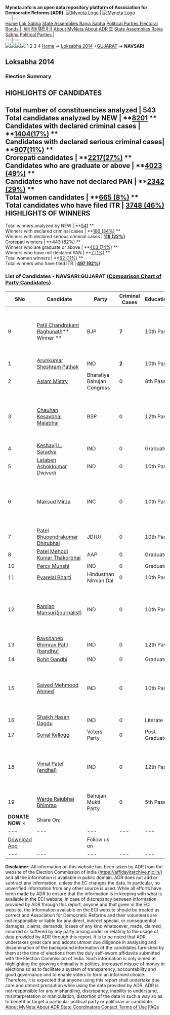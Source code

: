 **Myneta.info is an open data repository platform of Association for Democratic Reforms (ADR).**
[![Myneta Logo](https://www.myneta.info/lib/img/myneta-logo.png)](https://www.myneta.info/) | [![Myneta Logo](https://www.myneta.info/lib/img/adr-logo.png)](https://adrindia.org)  
---|---  
[Home](https://www.myneta.info/) [Lok Sabha](https://www.myneta.info/#ls "Lok Sabha") [ State Assemblies ](https://www.myneta.info/#sa "State Assemblies") [Rajya Sabha](https://www.myneta.info/#rs "Rajya Sabha") [Political Parties ](https://www.myneta.info/party "Political Parties") [ Electoral Bonds ](https://www.myneta.info/electoral_bonds "Electoral Bonds") [ || माय नेता हिंदी में || ](https://translate.google.co.in/translate?prev=hp&hl=en&js=y&u=www.myneta.info&sl=en&tl=hi&history_state0=) [ About MyNeta ](https://adrindia.org/content/about-myneta) [ About ADR ](https://adrindia.org/about-adr/who-we-are) [☰](javascript:void\(0\))
[ State Assemblies ](https://www.myneta.info/#sa "State Assemblies") [ Rajya Sabha ](https://www.myneta.info/#rs "Rajya Sabha") [ Political Parties ](https://www.myneta.info/party "Political Parties")
|   
---|---  
![](https://www.myneta.info/lib/img/banner/banner-1.png)![](https://www.myneta.info/lib/img/banner/banner-2.png)![](https://www.myneta.info/lib/img/banner/banner-3.png)![](https://www.myneta.info/lib/img/banner/banner-4.png)
1  2  3  4 
[Home](https://www.myneta.info/) → [Loksabha 2014](https://www.myneta.info/ls2014/)→[GUJARAT](https://www.myneta.info/ls2014/index.php?action=show_constituencies&state_id=6) → **NAVSARI**
### 
## Loksabha 2014
###  Election Summary 
HIGHLIGHTS OF CANDIDATES  
---  
Total number of constituencies analyzed |  543   
Total candidates analyzed by NEW | **[8201](https://www.myneta.info/ls2014/index.php?action=summary&subAction=candidates_analyzed&sort=candidate#summary) **  
Candidates with declared criminal cases | **[1404(17%)](https://www.myneta.info/ls2014/index.php?action=summary&subAction=crime&sort=candidate#summary) **  
Candidates with declared serious criminal cases| **[907(11%)](https://www.myneta.info/ls2014/index.php?action=summary&subAction=serious_crime&sort=candidate#summary) **  
Crorepati candidates | **[2217(27%)](https://www.myneta.info/ls2014/index.php?action=summary&subAction=crorepati&sort=candidate#summary) **  
Candidates who are graduate or above | **[4023 (49%)](https://www.myneta.info/ls2014/index.php?action=summary&subAction=education&sort=candidate#summary) **  
Candidates who have not declared PAN | **[2342 (29%)](https://www.myneta.info/ls2014/index.php?action=summary&subAction=without_pan&sort=candidate#summary) **  
Total women candidates | **[665 (8%)](https://www.myneta.info/ls2014/index.php?action=summary&subAction=women_candidate&sort=candidate#summary) **  
Total candidates who have filed ITR | [**3748 (46%)**](https://www.myneta.info/ls2014/index.php?action=summary&subAction=filed_itr&sort=candidate#summary)  
HIGHLIGHTS OF WINNERS  
---  
Total winners analyzed by NEW | **[541](https://www.myneta.info/ls2014/index.php?action=summary&subAction=winner_analyzed&sort=candidate#summary) **  
Winners with declared criminal cases | **[186 (34%)](https://www.myneta.info/ls2014/index.php?action=summary&subAction=winner_crime&sort=candidate#summary) **  
Winners with declared serious criminal cases | **[119 (22%)](https://www.myneta.info/ls2014/index.php?action=summary&subAction=winner_serious_crime&sort=candidate#summary)**  
Crorepati winners | **[443 (82%)](https://www.myneta.info/ls2014/index.php?action=summary&subAction=winner_crorepati&sort=candidate#summary) **  
Winners who are graduate or above | **[403 (74%)](https://www.myneta.info/ls2014/index.php?action=summary&subAction=winner_education&sort=candidate#summary) **  
Winners who have not declared PAN | **[7 (1%)](https://www.myneta.info/ls2014/index.php?action=summary&subAction=winner_without_pan&sort=candidate#summary) **  
Total women winners | **[62 (11%)](https://www.myneta.info/ls2014/index.php?action=summary&subAction=winner_women&sort=candidate#summary) **  
Total winners who have filed ITR | [**497 (92%)**](https://www.myneta.info/ls2014/index.php?action=summary&subAction=winner_filed_itr&sort=candidate#summary)  
### List of Candidates - NAVSARI:GUJARAT ([Comparison Chart of Party Candidates](https://www.myneta.info/ls2014/comparisonchart.php?constituency_id=290))
SNo | Candidate| Party| Criminal Cases| Education| Age| Total Assets| Liabilities  
---|---|---|---|---|---|---|---  
9  | [Patil Chandrakant Raghunath](https://www.myneta.info/ls2014/candidate.php?candidate_id=5358)** Winner ** | BJP | **7** | 10th Pass| 59 | ![](https://myneta.info/image_v2.php?myneta_folder=ls2014&candidate_id=5358&col=ta) | ![](https://myneta.info/image_v2.php?myneta_folder=ls2014&candidate_id=5358&col=lia)  
1  | [Arunkumar Sheshram Pathak](https://www.myneta.info/ls2014/candidate.php?candidate_id=5356) | IND | **2** | 10th Pass| 30 | Rs 6,49,767 ~ 6 Lacs+ | Rs 40,000 ~ 40 Thou+  
2  | [Aslam Mistry](https://www.myneta.info/ls2014/candidate.php?candidate_id=7635) | Bharatiya Bahujan Congress | 0 | 8th Pass| 57 | Rs 9,76,254 ~ 9 Lacs+ | Rs 0 ~   
3  | [Chauhan Kesavbhai Malabhai](https://www.myneta.info/ls2014/candidate.php?candidate_id=5357) | BSP | 0 | 12th Pass| 59 | ![](https://myneta.info/image_v2.php?myneta_folder=ls2014&candidate_id=5357&col=ta) | ![](https://myneta.info/image_v2.php?myneta_folder=ls2014&candidate_id=5357&col=lia)  
4  | [Keshavji L. Saradva](https://www.myneta.info/ls2014/candidate.php?candidate_id=7638) | IND | 0 | Graduate| 62 | Rs 5,67,38,000 ~ 5 Crore+ | Rs 6,50,000 ~ 6 Lacs+  
5  | [Lataben Ashokkumar Dwivedi](https://www.myneta.info/ls2014/candidate.php?candidate_id=7643) | IND | 0 | 10th Pass| 44 | Rs 17,94,000 ~ 17 Lacs+ | Rs 75,000 ~ 75 Thou+  
6  | [Maksud Mirza](https://www.myneta.info/ls2014/candidate.php?candidate_id=7634) | INC | 0 | 10th Pass| 40 | ![](https://myneta.info/image_v2.php?myneta_folder=ls2014&candidate_id=7634&col=ta) | ![](https://myneta.info/image_v2.php?myneta_folder=ls2014&candidate_id=7634&col=lia)  
7  | [Patel Bhupendrakumar Dhirubhai](https://www.myneta.info/ls2014/candidate.php?candidate_id=5359) | JD(U) | 0 | 10th Pass| 34 | Rs 30,15,000 ~ 30 Lacs+ | Rs 0 ~   
8  | [Patel Mehool Kumar Thakorbhai](https://www.myneta.info/ls2014/candidate.php?candidate_id=4896) | AAP | 0 | Graduate| 48 | Rs 1,91,78,744 ~ 1 Crore+ | Rs 20,77,958 ~ 20 Lacs+  
10  | [Percy Munshi](https://www.myneta.info/ls2014/candidate.php?candidate_id=7639) | IND | 0 | Graduate| 51 | Rs 1,00,95,000 ~ 1 Crore+ | Rs 0 ~   
11  | [Pyarelal Bharti](https://www.myneta.info/ls2014/candidate.php?candidate_id=7636) | Hindusthan Nirman Dal | 0 | 10th Pass| 47 | Rs 21,000 ~ 21 Thou+ | Rs 1,000 ~ 1 Thou+  
12  | [Ramjan Mansuri(journalist)](https://www.myneta.info/ls2014/candidate.php?candidate_id=7640) | IND | 0 | 10th Pass| 48 | ![](https://myneta.info/image_v2.php?myneta_folder=ls2014&candidate_id=7640&col=ta) | ![](https://myneta.info/image_v2.php?myneta_folder=ls2014&candidate_id=7640&col=lia)  
13  | [Ravshaheb Bhimrav Patil (bandhu)](https://www.myneta.info/ls2014/candidate.php?candidate_id=7641) | IND | 0 | 12th Pass| 40 | Rs 28,71,000 ~ 28 Lacs+ | Rs 0 ~   
14  | [Rohit Gandhi](https://www.myneta.info/ls2014/candidate.php?candidate_id=7642) | IND | 0 | Graduate| 36 | Rs 1,47,78,143 ~ 1 Crore+ | Rs 6,00,000 ~ 6 Lacs+  
15  | [Saiyed Mehmood Ahmed](https://www.myneta.info/ls2014/candidate.php?candidate_id=4895) | IND | 0 | 10th Pass| 56 | ![](https://myneta.info/image_v2.php?myneta_folder=ls2014&candidate_id=4895&col=ta) | ![](https://myneta.info/image_v2.php?myneta_folder=ls2014&candidate_id=4895&col=lia)  
16  | [Shaikh Hasan Dagdu](https://www.myneta.info/ls2014/candidate.php?candidate_id=4894) | IND | 0 | Literate| 67 | Rs 1,49,000 ~ 1 Lacs+ | Rs 28,000 ~ 28 Thou+  
17  | [Sonal Kellogg](https://www.myneta.info/ls2014/candidate.php?candidate_id=7637) | Voters Party | 0 | Post Graduate| 51 | Rs 20,26,644 ~ 20 Lacs+ | Rs 41,395 ~ 41 Thou+  
18  | [Vimal Patel (endhal)](https://www.myneta.info/ls2014/candidate.php?candidate_id=7644) | IND | 0 | 12th Pass| 30 | ![](https://myneta.info/image_v2.php?myneta_folder=ls2014&candidate_id=7644&col=ta) | ![](https://myneta.info/image_v2.php?myneta_folder=ls2014&candidate_id=7644&col=lia)  
19  | [Warde Rajubhai Bhimrao](https://www.myneta.info/ls2014/candidate.php?candidate_id=5360) | Bahujan Mukti Party | 0 | 5th Pass| 32 | Rs 10,29,005 ~ 10 Lacs+ | Rs 0 ~   
|  **DONATE NOW** × |  Share On:  | [](https://api.whatsapp.com/send?text=https%3A%2F%2Fmyneta.info%2Fpunjab2022%2Findex.php%3Faction%3Dshow_constituencies%26state_id%3D19) | [](https://www.facebook.com/sharer/sharer.php?u=https%3A%2F%2Fmyneta.info%2Fpunjab2022%2Findex.php%3Faction%3Dshow_constituencies%26state_id%3D19) | [](https://twitter.com/share?url=https%3A%2F%2Fmyneta.info%2Fpunjab2022%2Findex.php%3Faction%3Dshow_constituencies%26state_id%3D19)  
---|---|---|---|---  
| [ Download App ](https://play.google.com/store/apps/details?id=com.webrosoft.myneta1&pcampaignid=pcampaignidMKT-Other-global-all-co-prtnr-py-PartBadge-Mar2515-1) | [](https://play.google.com/store/apps/details?id=com.webrosoft.myneta1&pcampaignid=pcampaignidMKT-Other-global-all-co-prtnr-py-PartBadge-Mar2515-1) |  Follow us on  | [](https://www.facebook.com/adrindia.org/) | [](https://twitter.com/adrspeaks) | [](https://groups.google.com/g/national-election-watch?hl=en&pli=1) | [](https://www.instagram.com/adrspeaks/) | [](https://www.youtube.com/user/adrspeaks) | [](https://sharechat.com/profile/adrspeaks)  
---|---|---|---|---|---|---|---|---  
**Disclaimer:** All information on this website has been taken by ADR from the website of the Election Commission of India (https://affidavitarchive.nic.in/) and all the information is available in public domain. ADR does not add or subtract any information, unless the EC changes the data. In particular, no unverified information from any other source is used. While all efforts have been made by ADR to ensure that the information is in keeping with what is available in the ECI website, in case of discrepancy between information provided by ADR through this report, anyone and that given in the ECI website, the information available on the ECI website should be treated as correct and Association for Democratic Reforms and their volunteers are not responsible or liable for any direct, indirect special, or consequential damages, claims, demands, losses of any kind whatsoever, made, claimed, incurred or suffered by any party arising under or relating to the usage of data provided by ADR through this report. It is to be noted that ADR undertakes great care and adopts utmost due diligence in analysing and dissemination of the background information of the candidates furnished by them at the time of elections from the duly self-sworn affidavits submitted with the Election Commission of India. Such information is only aimed at highlighting the growing criminality in politics, increased misuse of money in elections so as to facilitate a system of transparency, accountability and good governance and to enable voters to form an informed choice. Therefore, it is expected that anyone using this report shall undertake due care and utmost precaution while using the data provided by ADR. ADR is not responsible for any mishandling, discrepancy, inability to understand, misinterpretation or manipulation, distortion of the data in such a way so as to benefit or target a particular political party or politician or candidate. 
[ About MyNeta ](https://adrindia.org/content/about-myneta) [ About ADR ](https://adrindia.org/about-adr/who-we-are) [ State Coordinators ](https://adrindia.org/about-adr/state-coordinators) [ Contact ](https://adrindia.org/contact-us) [ Terms of Use ](https://adrindia.org/content/adr-terms-use) [ FAQs ](https://adrindia.org/content/faqs)
